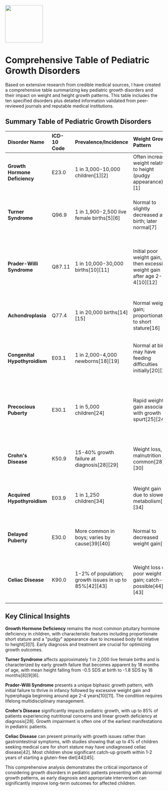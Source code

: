 <img src="https://r2cdn.perplexity.ai/pplx-full-logo-primary-dark%402x.png" class="logo" width="120"/>

# Comprehensive Table of Pediatric Growth Disorders

Based on extensive research from credible medical sources, I have created a comprehensive table summarizing key pediatric growth disorders and their impact on weight and height growth patterns. This table includes the ten specified disorders plus detailed information validated from peer-reviewed journals and reputable medical institutions.

## Summary Table of Pediatric Growth Disorders

| **Disorder Name** | **ICD-10 Code** | **Prevalence/Incidence** | **Weight Growth Pattern** | **Height Growth Pattern** | **Major Symptoms** | **Typical Diagnosis Age** | **Diagnostic Methods** | **Treatment Options** | **Growth Trajectory After Intervention** | **Associated Complications** |
| :-- | :-- | :-- | :-- | :-- | :-- | :-- | :-- | :-- | :-- | :-- |
| **Growth Hormone Deficiency** | E23.0 | 1 in 3,000-10,000 children[1][2] | Often increased weight relative to height (pudgy appearance)[3][1] | Severely decreased height velocity; short stature[3][1] | Short stature, delayed puberty, younger-appearing face, increased body fat[3][1] | 2-3 years (when growth failure becomes apparent)[3] | Growth hormone stimulation tests, IGF-1 levels, MRI, bone age X-ray[2] | Growth hormone replacement therapy[1][4] | Improved height velocity; can approach normal growth with early treatment[1] | Delayed puberty, obesity, osteoporosis, psychological effects[3][1] |
| **Turner Syndrome** | Q96.9 | 1 in 1,900-2,500 live female births[5][6] | Normal to slightly decreased at birth; later normal[7] | Short stature; height SDS -0.5 at birth to -1.8 at 18 months[8][9] | Short stature, webbed neck, broad chest, lymphedema, cardiac abnormalities[7][6] | Birth to early childhood; often by age 2[8] | Karyotype analysis, clinical features, growth charts[6] | Growth hormone therapy, estrogen replacement, cardiac monitoring[7][6] | Improved growth velocity with GH therapy; average gain 3-8cm adult height[7] | Cardiovascular disease, kidney problems, hearing loss, infertility[6] |
| **Prader-Willi Syndrome** | Q87.11 | 1 in 10,000-30,000 births[10][11] | Initial poor weight gain, then excessive weight gain after age 2-4[10][12] | Short stature; growth hormone deficiency[10][13] | Neonatal hypotonia, feeding difficulties, later hyperphagia, obesity, intellectual disability[10][12] | Neonatal period (hypotonia) or early childhood (hyperphagia)[10] | Genetic testing (chromosome 15), clinical criteria[11] | Growth hormone therapy, dietary management, behavioral support[10] | Improved linear growth with GH therapy if growth hormone deficient[10] | Morbid obesity, diabetes type 2, sleep apnea, behavioral problems, scoliosis[10][12] |
| **Achondroplasia** | Q77.4 | 1 in 20,000 births[14][15] | Normal weight gain; proportionate to short stature[16] | Disproportionate short stature; average adult height 130cm (boys), 119cm (girls)[16][17] | Disproportionate short stature, macrocephaly, frontal bossing, rhizomelia[14][15] | Birth or early infancy[15] | Clinical features, radiological findings, genetic testing[15] | Limb lengthening surgery (controversial), supportive care[15] | Limited height improvement; surgery may add 12-15cm but has risks[16] | Respiratory problems, spinal stenosis, joint problems, hydrocephalus[15] |
| **Congenital Hypothyroidism** | E03.1 | 1 in 2,000-4,000 newborns[18][19] | Normal at birth; may have feeding difficulties initially[20][18] | Normal at birth; decreased growth if untreated[20][21] | Prolonged jaundice, poor feeding, lethargy, large tongue, developmental delays[18][22] | Newborn period (newborn screening)[18][22] | Newborn screening (TSH, T4), confirmatory tests[18] | Levothyroxine replacement therapy[18] | Normal growth and development if treated early[21][23] | Intellectual disability, developmental delays if untreated[18] |
| **Precocious Puberty** | E30.1 | 1 in 5,000 children[24] | Rapid weight gain associated with growth spurt[25][24] | Initial rapid height growth, but earlier growth plate closure leads to shorter final height[25][26] | Early breast development (girls), early genital development (boys), rapid growth, early pubic hair[25][24] | Before age 8 in girls, before age 9 in boys[25] | Hormone levels (LH, FSH, estradiol/testosterone), bone age, MRI if indicated[27] | GnRH agonists to delay puberty, psychological support[27] | Prevention of further advancement; may preserve final adult height[26] | Short adult stature, psychological impact, early bone age advancement[25] |
| **Crohn's Disease** | K50.9 | 15-40% growth failure at diagnosis[28][29] | Weight loss, malnutrition common[28][30] | Linear growth deficiency in up to 85% of patients[28][31] | Diarrhea, abdominal pain, weight loss, fatigue, delayed sexual development[30] | Peak incidence 10-20 years; growth issues at diagnosis[28] | Endoscopy, biopsy, imaging, inflammatory markers[28] | Anti-inflammatory drugs, immunosuppressants, biologics, nutritional support[28] | Variable improvement; catch-up growth possible with disease control[28][32] | Malnutrition, bone disease, delayed puberty, growth failure[28][33] |
| **Acquired Hypothyroidism** | E03.9 | 1 in 1,250 children[34] | Weight gain due to slowed metabolism[35][34] | Slow growth, short stature if untreated[35][36] | Fatigue, cold intolerance, weight gain, constipation, dry skin, delayed puberty[35][34] | 9-11 years typically[34][37] | TSH, free T4, thyroid antibodies[35] | Levothyroxine replacement therapy[35] | Normal growth velocity restoration with adequate hormone replacement[38] | Cardiovascular disease, developmental delays, learning difficulties[35] |
| **Delayed Puberty** | E30.0 | More common in boys; varies by cause[39][40] | Normal to decreased weight gain[39] | Delayed growth spurt; may reach normal height eventually[39][40] | Absence of pubertal development by age 13-14 (girls) or 14 (boys)[39][41] | Adolescence (13-18 years)[39] | Hormone levels, bone age X-ray, genetic testing if indicated[41] | Hormone replacement therapy if indicated, treatment of underlying cause[41] | Normal pubertal growth spurt when appropriate treatment initiated[40] | Short adult stature, infertility, psychological impact[39] |
| **Celiac Disease** | K90.0 | 1-2% of population; growth issues in up to 85%[42][43] | Weight loss or poor weight gain; catch-up possible[44][43] | Growth retardation; catch-up growth with gluten-free diet[44][45] | Chronic diarrhea, abdominal pain, weight loss, anemia, short stature[42][43] | Early childhood to adolescence; growth issues may be presenting symptom[42] | Serology (anti-tTG, anti-endomysial), small bowel biopsy[42] | Strict gluten-free diet, nutritional supplementation[44] | Catch-up growth common in first 1-2 years on gluten-free diet[44][45] | Osteoporosis, iron deficiency anemia, other autoimmune conditions[44] |

## Key Clinical Insights

**Growth Hormone Deficiency** remains the most common pituitary hormone deficiency in children, with characteristic features including proportionate short stature and a "pudgy" appearance due to increased body fat relative to height[3][1]. Early diagnosis and treatment are crucial for optimizing growth outcomes.

**Turner Syndrome** affects approximately 1 in 2,000 live female births and is characterized by early growth failure that becomes apparent by 18 months of age, with mean height falling from -0.5 SDS at birth to -1.8 SDS by 18 months[8][9][6].

**Prader-Willi Syndrome** presents a unique biphasic growth pattern, with initial failure to thrive in infancy followed by excessive weight gain and hyperphagia beginning around age 2-4 years[10][11]. The condition requires lifelong multidisciplinary management.

**Crohn's Disease** significantly impacts pediatric growth, with up to 85% of patients experiencing nutritional concerns and linear growth deficiency at diagnosis[28]. Growth impairment is often one of the earliest manifestations in pediatric patients.

**Celiac Disease** can present primarily with growth issues rather than gastrointestinal symptoms, with studies showing that up to 4% of children seeking medical care for short stature may have undiagnosed celiac disease[42]. Most children show significant catch-up growth within 1-2 years of starting a gluten-free diet[44][45].

This comprehensive analysis demonstrates the critical importance of considering growth disorders in pediatric patients presenting with abnormal growth patterns, as early diagnosis and appropriate intervention can significantly improve long-term outcomes for affected children.

